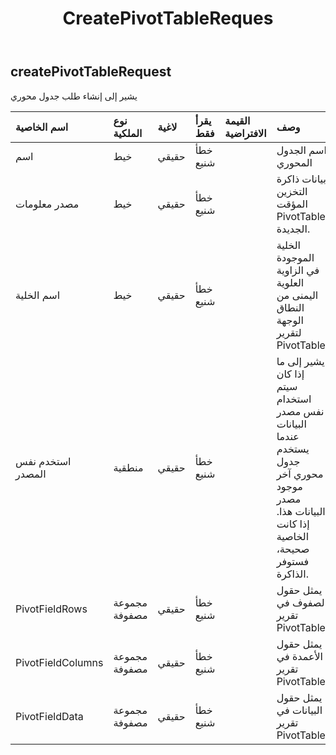﻿---
title: CreatePivotTableReques
second_title: Aspose.Cells Cloud Documen
type: docs
url: /ar/specification/model/createpivottablerequest/
description: "Aspose.Cells مواصفات النموذج السحابي: CreatePivotTableRequest. تعامل بسهولة مع Excel ومستندات جداول البيانات الأخرى التي تحتوي على ميزات مثل الفتح والتوليد والتحرير والتقسيم والدمج والمقارنة والتحويل"
weight: 50
---
## **createPivotTableRequest**

 يشير إلى إنشاء طلب جدول محوري

| اسم الخاصية| نوع الملكية| لاغية| يقرأ فقط| القيمة الافتراضية| وصف|
|:- |:- |:- |:- |:- |:- |
| اسم| خيط| حقيقي| خطأ شنيع|| اسم الجدول المحوري|
| مصدر معلومات| خيط| حقيقي| خطأ شنيع|| بيانات ذاكرة التخزين المؤقت PivotTable الجديدة.|
| اسم الخلية| خيط| حقيقي| خطأ شنيع|| الخلية الموجودة في الزاوية العلوية اليمنى من النطاق الوجهة لتقرير PivotTable.|
| استخدم نفس المصدر| منطقية| حقيقي| خطأ شنيع|| يشير إلى ما إذا كان سيتم استخدام نفس مصدر البيانات عندما يستخدم جدول محوري آخر موجود مصدر البيانات هذا. إذا كانت الخاصية صحيحة، فستوفر الذاكرة.|
| PivotFieldRows|مجموعة مصفوفة<Integer> | حقيقي| خطأ شنيع|| يمثل حقول الصفوف في تقرير PivotTable.|
| PivotFieldColumns|مجموعة مصفوفة<Integer> | حقيقي| خطأ شنيع||يمثل حقول الأعمدة في تقرير PivotTable.|
|PivotFieldData|مجموعة مصفوفة<Integer> | حقيقي| خطأ شنيع|| يمثل حقول البيانات في تقرير PivotTable.|

